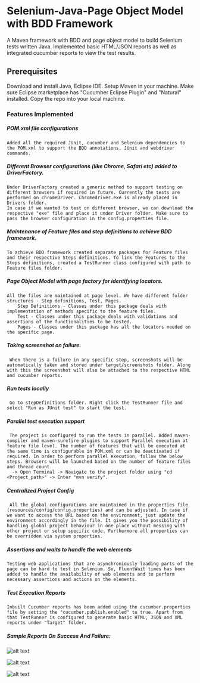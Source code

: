 # Selenium-Java-Page Object Model with BDD Framework

A Maven framework with BDD and page object model to build Selenium tests written Java. Implemented basic HTML/JSON reports as well as integrated cucumber reports to view the test results.

## Prerequisites

Download and install Java, Eclipse IDE. 
Setup Maven in your machine.
Make sure Eclipse marketplace has "Cucumber Eclipse Plugin" and "Natural" installed.
Copy the repo into your local machine.

### Features Implemented

##### POM.xml file configurations
	Added all the required JUnit, cucumber and Selenium dependencies to the POM.xml to support the BDD annotations, JUnit and webdriver commands.
	
##### Different Browser configurations (like Chrome, Safari etc) added to DriverFactory.
	Under DriverFactory created a generic method to support testing on different browsers if required in future. Currently the tests are performed on chromeDriver. Chromedriver.exe is already placed in Drivers folder.
	In case if we wanted to test on different browser, we can download the respective "exe" file and place it under Driver folder. Make sure to pass the browser configuration in the config.properties file.

##### Maintenance of Feature files and step definitions to achieve BDD framework.
	To achieve BDD framework created separate packages for Feature files and their respective Steps definitions. To link the Features to the Steps definitions, created a TestRunner class configured with path to Feature files folder. 
	
##### Page Object Model with page factory for identifying locators.
	All the files are maintained at page level. We have different folder structures - Step definitions, Test, Pages.
		Step Definitions - Classes under this package deals with implementation of methods specific to the feature files.
		Test - Classes under this package deals with validations and assertions of the functionalities to be tested.
		Pages - Classes under this package has all the locators needed on the specific page.

##### Taking screenshot on failure.
     When there is a failure in any specific step, screenshots will be automatically taken and stored under target/screenshots folder. Along with this the screenshot will also be attached to the respective HTML and cucumber reports.
     
##### Run tests locally
	 Go to stepDefinitions folder. Right click the TestRunner file and select "Run as JUnit test" to start the test.


##### Parallel test execution support
     The project is configured to run the tests in parallel. Added maven-compiler and maven-surefire plugins to support Parallel execution at feature file level. The number of features that will be executed at the same time is configurable in POM.xml or can be deactivated if required. In order to perform parallel execution, follow the below steps. Browsers will be launched based on the number of feature files and thread count.
      -> Open Terminal -> Navigate to the project folder using "cd <Project_path>" -> Enter "mvn verify".

##### Centralized Project Config
     All the global configurations are maintained in the properties file (resources/config/config.properties) and can be adjusted. In case if we want to access the URL based on the environment, just update the environment accordingly in the file. It gives you the possibility of handling global project behaviour in one place without messing with other project or setup specific code. Furthermore all properties can be overridden via system properties.
      
##### Assertions and waits to handle the web elements
	Testing web applications that are asynchroniously loading parts of the page can be hard to test in Selenium. So, FluentWait times has been added to handle the availability of web elements and to perform necessary assertions and actions on the elements.
	 
##### Test Execution Reports
	Inbuilt Cucumber reports has been added using the cucumber.properties file by setting the "cucumber.publish.enabled" to true. Apart from that TestRunner is configured to generate basic HTML, JSON and XML reports under "Target" folder.
	 
##### Sample Reports On Success And Failure:

![alt text](https://github.com/egalapatireshma/ZooplusAssessment/blob/main/target/SampleReports/Screenshot%202022-05-04%20at%204.59.35%20PM.png)

![alt text](https://github.com/egalapatireshma/ZooplusAssessment/blob/main/target/SampleReports/Screenshot%202022-05-04%20at%204.59.02%20PM.png)

![alt text](https://github.com/egalapatireshma/ZooplusAssessment/blob/main/target/SampleReports/Screenshot%202022-05-04%20at%204.59.11%20PM.png)
